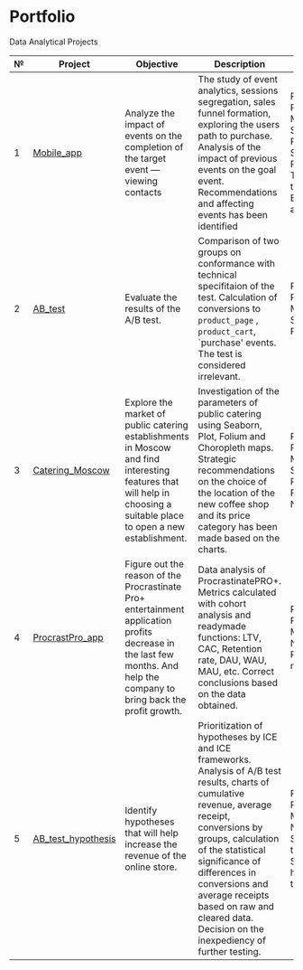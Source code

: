 # Portfolio
Data Analytical Projects

| **№** | **Project**        | **Objective**                                                                                                                                                            | **Description**                                                                                                                                                                                                                                                                                                                            | **Stack**                                                                                                         |
|-------|--------------------|--------------------------------------------------------------------------------------------------------------------------------------------------------------------------|--------------------------------------------------------------------------------------------------------------------------------------------------------------------------------------------------------------------------------------------------------------------------------------------------------------------------------------------|-------------------------------------------------------------------------------------------------------------------|
| 1     | [Mobile_app](https://github.com/Lalerie/Portfolio/tree/main/Project_1_Mobile_app)         | Analyze the impact of events on the completion of the target event — viewing contacts                                                                                    | The study of event analytics, sessions segregation, sales funnel formation, exploring the users path to purchase. Analysis of the impact of previous events on the goal event. Recommendations and affecting events has been identified                                                                                                    | Python, Pandas, Matplotlib, Seaborn, Plotly, Scipy, SQLAlchemy, PostgreSQL, Tableau, A/B testing, Event analytics |
| 2     | [AB_test](https://github.com/Lalerie/Portfolio/tree/main/Project_2_AB_test)            | Evaluate the results of the A/B test.                                                                                                                                    | Comparison of two groups on conformance with technical specifitaion of the test. Calculation of conversions to `product_page` , `product_cart`, `purchase' events. The test is considered irrelevant.                                                                                                                                      | Python, Pandas, Matplotlib, Seaborn, Plotly, Scipy                                                                |
| 3     | [Catering_Moscow](https://github.com/Lalerie/Portfolio/tree/main/Project_3_Catering_Moscow)    | Explore the market of public catering establishments in Moscow and find interesting features that will help in choosing a suitable place to open a new establishment.    | Investigation of the parameters of public catering using Seaborn, Plot, Folium and Choropleth maps. Strategic recommendations on the choice of the location of the new coffee shop and its price category has been made based on the charts.                                                                                               | Python, Pandas, Matplotlib, Seaborn, Plotly, Folium, Numpy                                                        |
| 4     | [ProcrastPro_app](https://github.com/Lalerie/Portfolio/tree/main/Project_4_ProcrastPro_app)    | Figure out the reason of the Procrastinate Pro+ entertainment application profits decrease in the last few months. And help the company to bring back the profit growth. | Data analysis of ProcrastinatePRO+. Metrics calculated with cohort analysis and readymade functions: LTV, CAC, Retention rate, DAU, WAU, MAU, etc. Correct conclusions based on the data obtained.                                                                                                                                         | Python, Pandas, Matplotlib, Numpy, Product metrics                                                                |
| 5     | [AB_test_hypothesis](https://github.com/Lalerie/Portfolio/tree/main/Project_5_AB_test_hypothesis) | Identify hypotheses that will help increase the revenue of the online store.                                                                                             | Prioritization of hypotheses by ICE and ICE frameworks. Analysis of A/B test results, charts of cumulative revenue, average receipt, conversions by groups, calculation of the statistical significance of differences in conversions and average receipts based on raw and cleared data. Decision on the inexpediency of further testing. | Python, Pandas, Matplotlib, Numpy, Scipy, A/B-testing, Statistical hypotheses testing                             |


